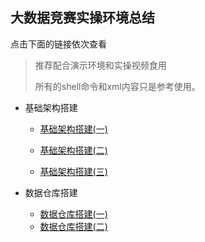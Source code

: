 ## 大数据竞赛实操环境总结



点击下面的链接依次查看

>推荐配合演示环境和实操视频食用
>
>所有的shell命令和xml内容只是参考使用。

- 基础架构搭建

  - [基础架构搭建(一)](https://github.com/dingyi222666/bigdata_match_handbook/blob/main/大数据竞赛-基础架构搭建(一).md)
  
  - [基础架构搭建(二)](https://github.com/dingyi222666//bigdata_match_handbook/blob/main/大数据竞赛-基础架构搭建(二).md)
  
  - [基础架构搭建(三)](https://github.com/dingyi222666/bigdata_match_handbook/blob/main/大数据竞赛-基础架构搭建(三).md)
  
- 数据仓库搭建
  - [数据仓库搭建(一)](https://github.com/dingyi222666/bigdata_match_handbook/blob/main/大数据竞赛-数据仓库搭建(一).md)  
  - [数据仓库搭建(二)](https://github.com/dingyi222666/bigdata_match_handbook/blob/main/大数据竞赛-数据仓库搭建(二).md)  
  
    
  
  

